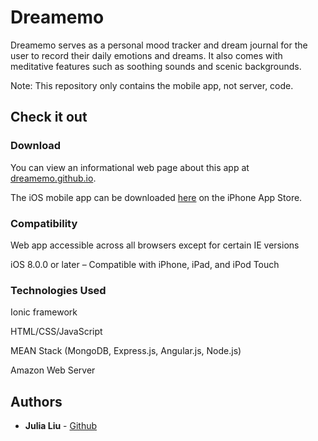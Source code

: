 # Dreamemo

Dreamemo serves as a personal mood tracker and dream journal for the user to record their daily emotions and dreams. It also comes with meditative features such as soothing sounds and scenic backgrounds.

Note: This repository only contains the mobile app, not server, code.

## Check it out

### Download

You can view an informational web page about this app at [dreamemo.github.io](dreamemo.github.io). 

The iOS mobile app can be downloaded [here](https://itunes.apple.com/us/app/dreamemo/id1248719800?ls=1&mt=8) on the iPhone App Store.

### Compatibility

Web app accessible across all browsers except for certain IE versions

iOS 8.0.0 or later – Compatible with iPhone, iPad, and iPod Touch

### Technologies Used

Ionic framework

HTML/CSS/JavaScript

MEAN Stack (MongoDB, Express.js, Angular.js, Node.js)

Amazon Web Server

## Authors

* **Julia Liu** - [Github](https://github.com/juliasliu)
